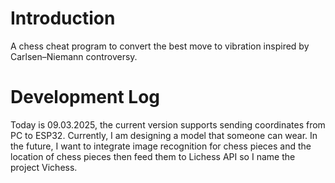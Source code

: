 # Introduction

A chess cheat program to convert the best move to vibration inspired by Carlsen–Niemann controversy. 

# Development Log

Today is 09.03.2025, the current version supports sending coordinates from PC to ESP32. Currently, I am designing a model that someone can wear.
In the future, I want to integrate image recognition for chess pieces and the location of chess pieces then feed them to Lichess API so I name the project Vichess. 
